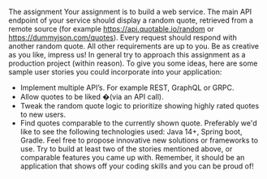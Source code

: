 The assignment
Your assignment is to build a web service. The main API endpoint of your service should display
a random quote, retrieved from a remote source (for example https://api.quotable.io/random or
https://dummyjson.com/quotes). Every request should respond with another random quote. All
other requirements are up to you. Be as creative as you like, impress us! In general try to
approach this assignment as a production project (within reason).
To give you some ideas, here are some sample user stories you could incorporate into your
application:
- Implement multiple API’s. For example REST, GraphQL or GRPC.
- Allow quotes to be liked �(via an API call).
- Tweak the random quote logic to prioritize showing highly rated quotes to new users.
- Find quotes comparable to the currently shown quote.
Preferably we'd like to see the following technologies used: Java 14+, Spring boot, Gradle. Feel
free to propose innovative new solutions or frameworks to use.
Try to build at least two of the stories mentioned above, or comparable features you came up
with. Remember, it should be an application that shows off your coding skills and you can be
proud of!
